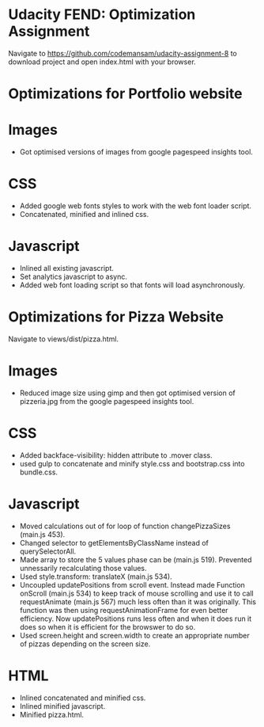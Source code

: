 # Udacity FEND: Optimization Assignment

Navigate to https://github.com/codemansam/udacity-assignment-8 to download project and open index.html with your browser.

# Optimizations for Portfolio website

# Images

- Got optimised versions of images from google pagespeed insights tool.

# CSS

- Added google web fonts styles to work with the web font loader script.
- Concatenated, minified and inlined css.

# Javascript
- Inlined all existing javascript.
- Set analytics javascript to async.
- Added web font loading script so that fonts will load asynchronously.

# Optimizations for Pizza Website

Navigate to views/dist/pizza.html.

# Images
- Reduced image size using gimp and then got optimised version of pizzeria.jpg from the google pagespeed insights tool.

# CSS

- Added backface-visibility: hidden attribute to .mover class. 
- used gulp to concatenate and minify style.css and bootstrap.css into bundle.css.

# Javascript

- Moved calculations out of for loop of function changePizzaSizes (main.js 453). 
- Changed selector to getElementsByClassName instead of querySelectorAll. 
- Made array to store the 5 values phase can be (main.js 519). Prevented unnessarily recalculating those values.
- Used style.transform: translateX (main.js 534). 
- Uncoupled updatePositions from scroll event.  Instead made Function onScroll (main.js 534) to keep track of mouse scrolling and use it to call requestAnimate (main.js 567) much less often than it was originally.  This function was then using requestAnimationFrame for even better efficiency.  Now updatePositions runs less often and when it does run it does so when it is efficient for the browswer to do so.
- Used screen.height and screen.width to create an appropriate number of pizzas depending on the screen size.

# HTML

- Inlined concatenated and minified css.
- Inlined minified javascript.
- Minified pizza.html.
